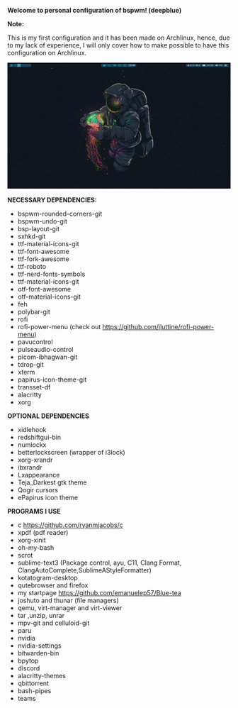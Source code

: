 **Welcome to personal configuration of bspwm! (deepblue)**

**Note:**

This is my first configuration and it has been made on Archlinux, hence, due to my lack of experience, I will only cover how to make possible to have this configuration on Archlinux.

![](Screenshots/2021-03-20-234946_1920x1080_scrot.png)

**NECESSARY DEPENDENCIES:**
- bspwm-rounded-corners-git
- bspwm-undo-git
- bsp-layout-git
- sxhkd-git
- ttf-material-icons-git
- ttf-font-awesome 
- ttf-fork-awesome 
- ttf-roboto
- ttf-nerd-fonts-symbols
- ttf-material-icons-git
- otf-font-awesome
- otf-material-icons-git
- feh
- polybar-git
- rofi
- rofi-power-menu (check out https://github.com/jluttine/rofi-power-menu)
- pavucontrol
- pulseaudio-control 
- picom-ibhagwan-git 
- tdrop-git
- xterm
- papirus-icon-theme-git
- transset-df
- alacritty
- xorg

**OPTIONAL DEPENDENCIES**
- xidlehook
- redshiftgui-bin 
- numlockx
- betterlockscreen (wrapper of i3lock) 
- xorg-xrandr 
- ibxrandr 
- Lxappearance
- Teja_Darkest gtk theme
- Qogir cursors 
- ePapirus icon theme


**PROGRAMS I USE**
- c https://github.com/ryanmjacobs/c
- xpdf (pdf reader)
- xorg-xinit
- oh-my-bash
- scrot 
- sublime-text3 (Package control, ayu, C11, Clang Format, ClangAutoComplete,SublimeAStyleFormatter)
- kotatogram-desktop
- qutebrowser and firefox 
- my startpage https://github.com/emanuelep57/Blue-tea
- joshuto and thunar (file managers)
- qemu, virt-manager and virt-viewer
- tar ,unzip, unrar
- mpv-git and celluloid-git
- paru 
- nvidia 
- nvidia-settings
- bitwarden-bin 
- bpytop 
- discord
- alacritty-themes
- qbittorrent
- bash-pipes
- teams


